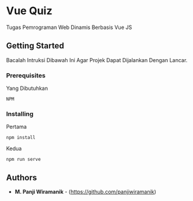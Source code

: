 # Vue Quiz

Tugas Pemrograman Web Dinamis Berbasis Vue JS

## Getting Started

Bacalah Intruksi Dibawah Ini Agar Projek Dapat Dijalankan Dengan Lancar.

### Prerequisites

Yang Dibutuhkan

```
NPM
```

### Installing

Pertama
```
npm install
```

Kedua
```
npm run serve
```

## Authors

* **M. Panji Wiramanik** - (https://github.com/panjiwiramanik)